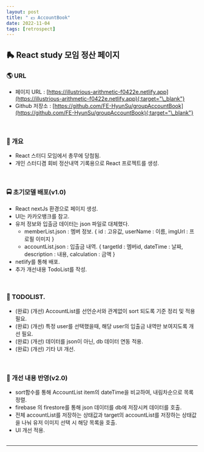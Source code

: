 ```yaml
---
layout: post
title: " 💵 AccountBook"
date: 2022-11-04
tags: [retrospect]
---
```


## 🛼 React study 모임 정산 페이지

### 🌎 URL

- 페이지 URL : [https://illustrious-arithmetic-f0422e.netlify.app](https://illustrious-arithmetic-f0422e.netlify.app){:target="\_blank"}
- Github 저장소 : [https://github.com/FE-HyunSu/groupAccountBook](https://github.com/FE-HyunSu/groupAccountBook){:target="\_blank"}

<br/>

### 🥲 개요

- React 스터디 모임에서 총무에 당첨됨.
- 개인 스터디겸 회비 정산내역 기록용으로 React 프로젝트를 생성.

<br/>

### 🚍 초기모델 배포(v1.0)

- React nextJs 환경으로 페이지 생성.
- UI는 카카오뱅크를 참고.
- 유저 정보와 입출금 데이터는 json 파일로 대체했다.
  - memberList.json : 멤버 정보. { id : 고유값, userName : 이름, imgUrl : 프로필 이미지 }
  - accountList.json : 입출금 내역. { targetId : 멤버id, dateTime : 날짜, description : 내용, calculation : 금액 }
- netlify를 통해 배포.
- 추가 개선내용 TodoList를 작성.

<br/>

### 🚏 TODOLIST.

- (완료) (개선) AccountList를 선언순서와 관계없이 sort 되도록 기준 정리 및 적용 필요.
- (완료) (개선) 특정 user를 선택했을때, 해당 user의 입출금 내역만 보여지도록 개선 필요.
- (완료) (개선) 데이터를 json이 아닌, db 데이터 연동 적용.
- (완료) (개선) 기타 UI 개선.

<br/>

### 🚌 개선 내용 반영(v2.0)

- sort함수를 통해 AccountList item의 dateTime을 비교하여, 내림차순으로 목록 정렬.
- firebase 의 firestore를 통해 json 데이터를 db에 저장시켜 데이터를 호출.
- 전체 accountList를 저장하는 상태값과 target의 accountList를 저장하는 상태값을 나눠 유저 이미지 선택 시 해당 목록을 호출.
- UI 개선 적용.
  <br/><br/>

---
